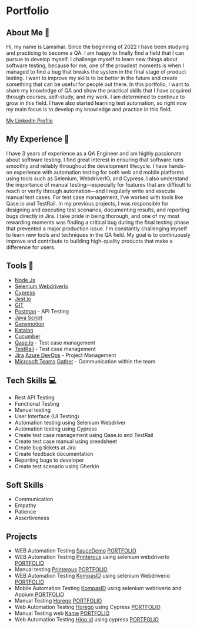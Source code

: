 # Portfolio

## About Me 👋
Hi, my name is Lamsihar. Since the beginning of 2022 I have been studying and practicing to become a QA. I am happy to finally find a field that I can pursue to develop myself. I challenge myself to learn new things about software testing, because for me, one of the proudest moments is when I managed to find a bug that breaks the system in the final stage of product testing. I want to improve my skills to be better in the future and create something that can be useful for people out there. In this portfolio, I want to share my knowledge of QA and show the practical skills that I have acquired through courses, self-study, and my work. I am determined to continue to grow in this field. I have also started learning test automation, so right now my main focus is to develop my knowledge and practice in this field.

[My LinkedIn Profile](https://www.linkedin.com/in/lamsihar-sirait-3169511a1/) 

## My Experience  🏢
I have 3 years of experience as a QA Engineer and am highly passionate about software testing. I find great interest in ensuring that software runs smoothly and reliably throughout the development lifecycle.
I have hands-on experience with automation testing for both web and mobile platforms using tools such as Selenium, WebdriverIO, and Cypress. I also understand the importance of manual testing—especially for features that are difficult to reach or verify through automation—and I regularly write and execute manual test cases. For test case management, I’ve worked with tools like Qase.io and TestRail.
In my previous projects, I was responsible for designing and executing test scenarios, documenting results, and reporting bugs directly in Jira. I take pride in being thorough, and one of my most rewarding moments was finding a critical bug during the final testing phase that prevented a major production issue.
I'm constantly challenging myself to learn new tools and techniques in the QA field. My goal is to continuously improve and contribute to building high-quality products that make a difference for users.

## Tools 🔧
- [Node Js](https://nodejs.org/en)
- [Selenium WebdriverIo](https://www.selenium.dev/documentation/webdriver/)
- [Cypress](https://www.cypress.io/)
- [Jest.io](https://jestjs.io/)
- [GIT](https://git-scm.com/)
- [Postman](https://www.postman.com/) - API Testing
- [Java Script](https://www.javascript.com/)
- [Genymotion](https://www.genymotion.com/)
- [Katalon](https://katalon.com/)
- [Cucumber](https://cucumber.io/)
- [Qase.Io](https://qase.io/) - Test case management
- [TestRail](https://www.testrail.com/) - Test case management
- [Jira](https://www.atlassian.com/software/jira) [Azure DevOps](https://azure.microsoft.com/) - Project Management
- [Microsoft Teams](https://www.microsoft.com/en-us/microsoft-teams/group-chat-%C3%A5%C3%A7) [Gather](https://www.gather.town/) - Communication within the team
  

## Tech Skills 💻
- Rest API Testing
- Functional Testing
- Manual testing
- User Interface (UI Testing)
- Automation testing using Selenium Webdriver
- Automation testing using Cypress
- Create test case management using Qase.io and TestRail
- Create test case manual using sreedsheet
- Create bug tickets at Jira
- Create feedback documentation
- Reporting bugs to developer
- Create test scenario using Gherkin

## Soft Skills 
- Communication
- Empathy
- Patience
- Assertiveness

## Projects 
- WEB Automation Testing [SauceDemo](https://www.saucedemo.com/) [PORTFOLIO](https://github.com/Lamsihar24/saucedemo-web-automation)
- WEB Automation Testing [Printerous](https://www.printerous.com/) using selenium webdriverIo [PORTFOLIO](https://github.com/Lamsihar24/PrinterousChallenge)
- Manual testing [Printerous]() [PORTFOLIO](https://github.com/Lamsihar24/printerous-manual-testing)
- WEB Automation Testing [KompasID](https://www.kompas.id/) using selenium Webdriverio [PORTFOLIO](https://github.com/Lamsihar24/kompas-web-automation)
- Mobile Automation Testing [KompasID](https://www.kompas.id/) using selenium webriverio and Appium [PORTFOLIO]()
- Manual Testing [Horego](https://accounts.horego.com/login?redirect_uri=https%3A%2F%2Fbiz.horego.com%2Foutlets) [PORTFOLIO]()
- Web Automation Testing [Horego](https://accounts.horego.com/login?redirect_uri=https%3A%2F%2Fbiz.horego.com%2Foutlets) using Cypress [PORTFOLIO]()
- Manual Testing web [Kame](https://kame.co.id/) [PORTFOLIO](https://github.com/Lamsihar24/kame-web)
- Web Automation Testing [Higo.id](https://higo.id/) using cypress [PORTFOLIO](https://github.com/Lamsihar24/Higo-Automation-Test)
  

